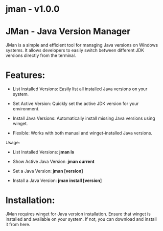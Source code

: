 # jman - v1.0.0
# JMan - Java Version Manager
JMan is a simple and efficient tool for managing Java versions on Windows systems. It allows developers to easily switch between different JDK versions directly from the terminal.

# Features:
- List Installed Versions: Easily list all installed Java versions on your system.

- Set Active Version: Quickly set the active JDK version for your environment.

- Install Java Versions: Automatically install missing Java versions using winget.

- Flexible: Works with both manual and winget-installed Java versions.

Usage:
- List Installed Versions:
**jman ls**

- Show Active Java Version:
**jman current**

- Set a Java Version:
**jman [version]**

- Install a Java Version:
**jman install [version]**

# Installation:
JMan requires winget for Java version installation. Ensure that winget is installed and available on your system. If not, you can download and install it from here.
